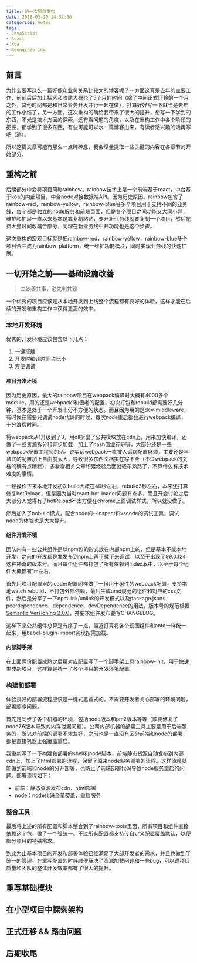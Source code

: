 ```yaml
---
title: 记一次项目重构
date: 2018-03-20 14:52:30
categories: notes
tags:
- JavaScript
- React
- Koa
- Reengineering
---
```


## 前言

为什么要写这么一篇好像和业务关系比较大的博客呢？一方面这算是去年的主要工作，前前后后加上探索和收尾大概花了5个月的时间（除了中间正式迁移的一个月之外，其他时间都是和日常业务开发并行一起在做），打算好好写一下就当是去年的工作小结了，另一方面，这次重构的确给我带来了很大的提升，想写一下学到的东西，不光是技术方面的探索，还有看问题的角度，以及在重构工作中各个阶段的把控，都学到了很多东西，有些可能可以水一篇博客出来，有读者感兴趣的话再写吧（逃）。

所以这篇文章可能有那么一点碎碎念，我会尽量提取一些关键的内容在各章节的开始部分。

<!-- more -->

## 重构之前

后续部分中会将项目简称rainbow。rainbow技术上是一个前端基于react，中台基于koa的内部项目，中台node对接数据端API。因为历史原因，rainbow包含了rainbow-red，rainbow-yellow，rainbow-blue等多个项目用于支持不同的业务线，每个都是独立的node服务和前端页面，但是各个项目之间功能又大同小异，维护和扩展一直以来基本是靠复制粘贴，要开新业务线就要复制一个项目，然后花费大量时间改耦合部分，同理在新业务线中开功能也是这个步骤。

这次重构的宏观目标就是把rainbow-red，rainbow-yellow，rainbow-blue多个项目合并成为rainbow-platform，统一维护功能模块，同时实现业务线的快速扩展。

## 一切开始之前——基础设施改善

> 工欲善其事，必先利其器

一个优秀的项目应该是从本地开发到上线整个流程都有良好的体验，这样才能在后续的开发和重构工作中获得更高的效率。

### 本地开发环境

优秀的开发环境应该包含以下几点：
1. 一键搭建
2. 开发时编译时间占比小
2. 方便调试

#### 项目开发环境

因为历史原因，最大的rainbow项目在webpack编译时大概有4000多个module，用的还是webpack1和很老的配置，初次打包和rebuild都需要好几分钟，基本是处于一个开发十分不方便的状态。而且因为用的是dev-middleware，有时候在需要只调试node代码的时候，每次node重启都会进行webpack编译，十分浪费时间。

将webpack从1升级到了3，用dll拆出了公共模块放在cdn上，用来加快编译，还做了一些资源拆分和异步加载，加上了hash值缓存等等，大部分还是一些webpack配置工程师的活。说实话webpack一直被人诟病配置麻烦，主要还是黑盒式的配置加上自由度太大，导致很多东西文档实在写不全（不过webpack的文档的确有点糟糕），多看看相关文章积累经验后面就轻车熟路了，不算什么有技术难度的事情。

一顿操作下来本地开发初次build大概在40秒左右，rebuild3秒左右，本来还打算修复hotReload，但是因为当时react-hot-loader问题有点多，而且开会讨论之后大部分人觉得有了hotReload不太方便在chrome上面调试样式，所以就没做了。

然后加入了nobuild模式，配合node的--inspect和vscode的调试工具，调试node的体验也是大大提升。

#### 组件开发环境

团队内有一些公共组件是以npm包的形式放在内部npm上的，但是基本不能本地开发，之前的开发都是靠发布到npm上再下载下来调试，以至于出现了99.0.124这种神奇的版本号。而且每个组件都打包了所有依赖到index.js中，以至于每个组件大概都有1m左右。

首先用项目配置里的loader配置同样做了一份用于组件的webpack配置，支持本地watch rebuild，不打包外部依赖，最后生成umd规范的组件和对应的css文件，然后是分享了一下npm link/unlink的开发模式以及package.json中peerdependence、dependence、devDependence的用法，版本号的规范根据[Semantic Versioning 2.0.0](http://semver.org/lang/zh-CN/)，并要求组件发布要写CHANGELOG。

这样下来公共组件总算是有序了一点，最近打算将各个视图组件和antd一样统一起来，用babel-plugin-import实现按需加载。

#### 内部脚手架

在上面两份配置成熟之后用对应配置写了一个脚手架工具rainbow-init，用于快速生成新项目，这样算是统一了各个项目的开发环境配置。

### 构建和部署

体验良好的部署流程应该是一键式黑盒式的，不需要开发者关心部署的环境问题，部署顺序问题。

首先是同步了各个机器的环境，包括node版本和pm2版本等等（顺便修复了node7.6版本导致的内存泄漏问题）。公司内部机器的部署工具主要是用于后端服务的，所以对前端的部署不太友好，之前也是一直没有区分前端和node的部署，都是直接机器上强覆盖重启。

我重新写了一下构建和部署的shell和node脚本，前端静态资源自动发布到内部cdn上，加上了html部署的流程，保留了原来node服务部署的流程。这样倚赖就能做到前端和node的分开部署，也防止了前端部署代码导致node服务重启的问题。部署流程如下：

* 前端：静态资源发布cdn，html部署
* node：node代码全量覆盖，重启服务

### 整合工具

最后将上述的所有配置和脚本整合到了rainbow-tools里面，所有项目和组件直接依赖这个包，做了一个强统一。不过所有配置都支持传自定义配置覆盖默认，以便部分项目的特殊需求。

到此为止基本项目的开发和部署体验已经满足了大部开发者的需求，并且也做到了统一的管理，在重写配置的时候顺便解决了资源加载问题和一些bug，可以说项目质量和团队的整体开发效率都有了很大的提升。

## 重写基础模块



## 在小型项目中探索架构



## 正式迁移 && 路由问题
## 后期收尾